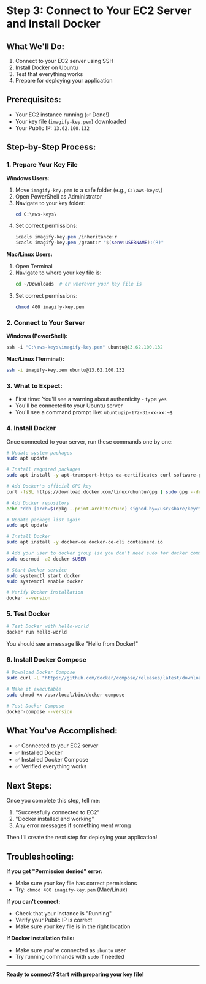 # Step 3: Connect to Your EC2 Server and Install Docker

## What We'll Do:

1. Connect to your EC2 server using SSH
2. Install Docker on Ubuntu
3. Test that everything works
4. Prepare for deploying your application

## Prerequisites:

- Your EC2 instance running (✅ Done!)
- Your key file (`imagify-key.pem`) downloaded
- Your Public IP: `13.62.100.132`

## Step-by-Step Process:

### 1. Prepare Your Key File

**Windows Users:**

1. Move `imagify-key.pem` to a safe folder (e.g., `C:\aws-keys\`)
2. Open PowerShell as Administrator
3. Navigate to your key folder:
   ```powershell
   cd C:\aws-keys\
   ```
4. Set correct permissions:
   ```powershell
   icacls imagify-key.pem /inheritance:r
   icacls imagify-key.pem /grant:r "$($env:USERNAME):(R)"
   ```

**Mac/Linux Users:**

1. Open Terminal
2. Navigate to where your key file is:
   ```bash
   cd ~/Downloads  # or wherever your key file is
   ```
3. Set correct permissions:
   ```bash
   chmod 400 imagify-key.pem
   ```

### 2. Connect to Your Server

**Windows (PowerShell):**

```powershell
ssh -i "C:\aws-keys\imagify-key.pem" ubuntu@13.62.100.132
```

**Mac/Linux (Terminal):**

```bash
ssh -i imagify-key.pem ubuntu@13.62.100.132
```

### 3. What to Expect:

- First time: You'll see a warning about authenticity - type `yes`
- You'll be connected to your Ubuntu server
- You'll see a command prompt like: `ubuntu@ip-172-31-xx-xx:~$`

### 4. Install Docker

Once connected to your server, run these commands one by one:

```bash
# Update system packages
sudo apt update

# Install required packages
sudo apt install -y apt-transport-https ca-certificates curl software-properties-common

# Add Docker's official GPG key
curl -fsSL https://download.docker.com/linux/ubuntu/gpg | sudo gpg --dearmor -o /usr/share/keyrings/docker-archive-keyring.gpg

# Add Docker repository
echo "deb [arch=$(dpkg --print-architecture) signed-by=/usr/share/keyrings/docker-archive-keyring.gpg] https://download.docker.com/linux/ubuntu $(lsb_release -cs) stable" | sudo tee /etc/apt/sources.list.d/docker.list > /dev/null

# Update package list again
sudo apt update

# Install Docker
sudo apt install -y docker-ce docker-ce-cli containerd.io

# Add your user to docker group (so you don't need sudo for docker commands)
sudo usermod -aG docker $USER

# Start Docker service
sudo systemctl start docker
sudo systemctl enable docker

# Verify Docker installation
docker --version
```

### 5. Test Docker

```bash
# Test Docker with hello-world
docker run hello-world
```

You should see a message like "Hello from Docker!"

### 6. Install Docker Compose

```bash
# Download Docker Compose
sudo curl -L "https://github.com/docker/compose/releases/latest/download/docker-compose-$(uname -s)-$(uname -m)" -o /usr/local/bin/docker-compose

# Make it executable
sudo chmod +x /usr/local/bin/docker-compose

# Test Docker Compose
docker-compose --version
```

## What You've Accomplished:

- ✅ Connected to your EC2 server
- ✅ Installed Docker
- ✅ Installed Docker Compose
- ✅ Verified everything works

## Next Steps:

Once you complete this step, tell me:

1. "Successfully connected to EC2"
2. "Docker installed and working"
3. Any error messages if something went wrong

Then I'll create the next step for deploying your application!

## Troubleshooting:

**If you get "Permission denied" error:**

- Make sure your key file has correct permissions
- Try: `chmod 400 imagify-key.pem` (Mac/Linux)

**If you can't connect:**

- Check that your instance is "Running"
- Verify your Public IP is correct
- Make sure your key file is in the right location

**If Docker installation fails:**

- Make sure you're connected as `ubuntu` user
- Try running commands with `sudo` if needed

---

**Ready to connect? Start with preparing your key file!**
